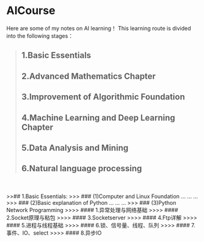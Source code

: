 # AICourse
Here are some of my notes on AI learning！
This learning route is divided into the following stages：
>  ## 1.Basic Essentials
>  ## 2.Advanced Mathematics Chapter
>  ## 3.Improvement of Algorithmic Foundation
>  ## 4.Machine Learning and Deep Learning Chapter
>  ## 5.Data Analysis and Mining
>  ## 6.Natural language processing
 <br>
 <br>
>>## 1.Basic Essentials:
 >>> ### (1)Computer and Linux Foundation
      ...
      ...
      ...
 >>>  ### (2)Basic explanation of Python
      ...
      ...
      ...
  >>> ### (3)Python Network Programming
      >>>> #### 1.异常处理与网络基础
     >>>> #### 2.Socket原理与粘包
     >>>> #### 3.Socketserver
     >>>> #### 4.Ftp详解
     >>>> #### 5.进程与线程基础
     >>>> #### 6.锁、信号量、线程、队列
     >>>> #### 7.事件、IO、select
     >>>> #### 8.异步IO
